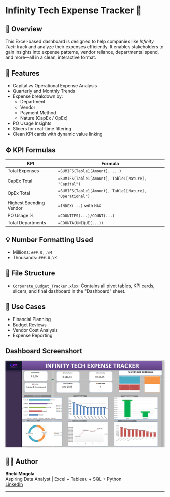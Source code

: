 # Infinity Tech Expense Tracker 🧾

## 📌 Overview
This Excel-based dashboard is designed to help companies like *Infinity Tech* track and analyze their expenses efficiently. It enables stakeholders to gain insights into expense patterns, vendor reliance, departmental spend, and more—all in a clean, interactive format.

## 🧠 Features
- Capital vs Operational Expense Analysis
- Quarterly and Monthly Trends
- Expense breakdown by:
  - Department
  - Vendor
  - Payment Method
  - Nature (CapEx / OpEx)
- PO Usage Insights
- Slicers for real-time filtering
- Clean KPI cards with dynamic value linking

## ⚙️ KPI Formulas
| KPI | Formula |
|-----|---------|
| Total Expenses | `=SUMIFS(Table1[Amount], ...)` |
| CapEx Total | `=SUMIFS(Table1[Amount], Table1[Nature], "Capital")` |
| OpEx Total | `=SUMIFS(Table1[Amount], Table1[Nature], "Operational")` |
| Highest Spending Vendor | `=INDEX(...)` with `MAX` |
| PO Usage % | `=COUNTIFS(...)/COUNT(...)` |
| Total Departments | `=COUNTA(UNIQUE(...))` |

## 💡 Number Formatting Used
- Millions: `###.0,,\M`
- Thousands: `###.0,\K`

## 📂 File Structure
- `Corporate_Budget_Tracker.xlsx`: Contains all pivot tables, KPI cards, slicers, and final dashboard in the "Dashboard" sheet.

## 🎯 Use Cases
- Financial Planning
- Budget Reviews
- Vendor Cost Analysis
- Expense Reporting 

## Dashboard Screenshort
![Infinity Tech Expense Tracker Dashboard](https://raw.githubusercontent.com/Bheki0987/Infinity-Tech-Expense-Tracker/main/Dashboard-Screenshot.png)


## 🧑‍💼 Author
**Bheki Mogola**  
Aspiring Data Analyst | Excel + Tableau + SQL + Python  
[LinkedIn](https://www.linkedin.com/in/bheki-mogola-8481122b7)

---

